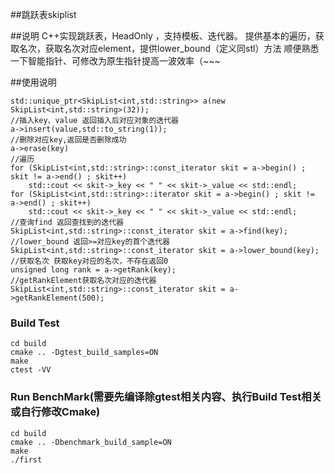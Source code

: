 ##跳跃表skiplist

##说明
C++实现跳跃表，HeadOnly ，支持模板、迭代器。
提供基本的遍历，获取名次，获取名次对应element，提供lower_bound（定义同stl）方法
顺便熟悉一下智能指针、可修改为原生指针提高一波效率（~~~

##使用说明
```
std::unique_ptr<SkipList<int,std::string>> a(new SkipList<int,std::string>(32));
//插入key、value 返回插入后对应对象的迭代器
a->insert(value,std::to_string(1));
//删除对应key,返回是否删除成功
a->erase(key)
//遍历
for (SkipList<int,std::string>::const_iterator skit = a->begin() ; skit != a->end() ; skit++)
	std::cout << skit->_key << " " << skit->_value << std::endl;
for (SkipList<int,std::string>::iterator skit = a->begin() ; skit != a->end() ; skit++)
	std::cout << skit->_key << " " << skit->_value << std::endl;
//查询find 返回查找到的迭代器
SkipList<int,std::string>::const_iterator skit = a->find(key);
//lower_bound 返回>=对应key的首个迭代器
SkipList<int,std::string>::const_iterator skit = a->lower_bound(key);
//获取名次 获取key对应的名次，不存在返回0
unsigned long rank = a->getRank(key);
//getRankElement获取名次对应的迭代器
SkipList<int,std::string>::const_iterator skit = a->getRankElement(500);
```

### Build Test
```
cd build
cmake .. -Dgtest_build_samples=ON
make
ctest -VV
```

### Run BenchMark(需要先编译除gtest相关内容、执行Build Test相关或自行修改Cmake)
```
cd build
cmake .. -Dbenchmark_build_sample=ON
make
./first
```
